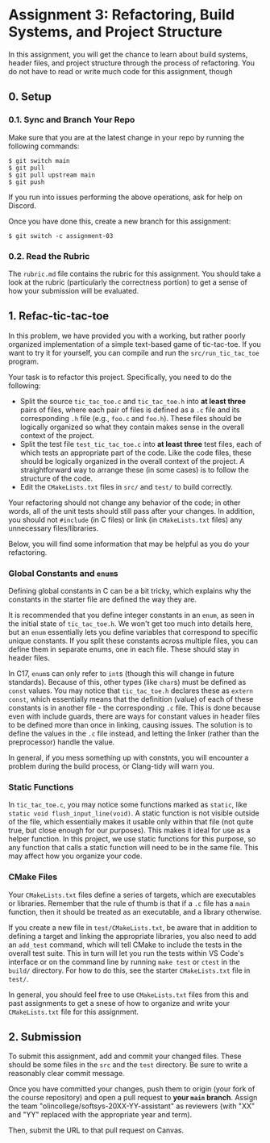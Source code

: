 # Assignment 3: Refactoring, Build Systems, and Project Structure

In this assignment, you will get the chance to learn about build systems, header
files, and project structure through the process of refactoring. You do not have
to read or write much code for this assignment, though

## 0. Setup

### 0.1. Sync and Branch Your Repo

Make sure that you are at the latest change in your repo by running the
following commands:

```
$ git switch main
$ git pull
$ git pull upstream main
$ git push
```

If you run into issues performing the above operations, ask for help on Discord.

Once you have done this, create a new branch for this assignment:

```
$ git switch -c assignment-03
```

### 0.2. Read the Rubric

The `rubric.md` file contains the rubric for this assignment. You should take a
look at the rubric (particularly the correctness portion) to get a sense of how
your submission will be evaluated.

## 1. Refac-tic-tac-toe

In this problem, we have provided you with a working, but rather poorly
organized implementation of a simple text-based game of tic-tac-toe. If you want
to try it for yourself, you can compile and run the `src/run_tic_tac_toe`
program.

Your task is to refactor this project. Specifically, you need to do the
following:

- Split the source `tic_tac_toe.c` and `tic_tac_toe.h` into **at least three**
  pairs of files, where each pair of files is defined as a `.c` file and its
  corresponding `.h` file (e.g., `foo.c` and `foo.h`). These files should be
  logically organized so what they contain makes sense in the overall context of
  the project.
- Split the test file `test_tic_tac_toe.c` into **at least three** test files,
  each of which tests an appropriate part of the code. Like the code files,
  these should be logically organized in the overall context of the project. A
  straightforward way to arrange these (in some cases) is to follow the
  structure of the code.
- Edit the `CMakeLists.txt` files in `src/` and `test/` to build correctly.

Your refactoring should not change any behavior of the code; in other words, all
of the unit tests should still pass after your changes. In addition, you should
not `#include` (in C files) or link (in `CMakeLists.txt` files) any unnecessary
files/libraries.

Below, you will find some information that may be helpful as you do your
refactoring.

### Global Constants and `enum`s

Defining global constants in C can be a bit tricky, which explains why the
constants in the starter file are defined the way they are.

It is recommended that you define integer constants in an `enum`, as seen in the
initial state of `tic_tac_toe.h`. We won't get too much into details here, but
an `enum` essentially lets you define variables that correspond to specific
unique constants. If you split these constants across multiple files, you can
define them in separate enums, one in each file. These should stay in header
files.

In C17, `enum`s can only refer to `int`s (though this will change in future
standards). Because of this, other types (like `char`s) must be defined as
`const` values. You may notice that `tic_tac_toe.h` declares these as
`extern const`, which essentially means that the definition (value) of each of
these constants is in another file - the corresponding `.c` file. This is done
because even with include guards, there are ways for constant values in header
files to be defined more than once in linking, causing issues. The solution is
to define the values in the `.c` file instead, and letting the linker (rather
than the preprocessor) handle the value.

In general, if you mess something up with constnts, you will encounter a problem
during the build process, or Clang-tidy will warn you.

### Static Functions

In `tic_tac_toe.c`, you may notice some functions marked as `static`, like
`static void flush_input_line(void)`. A static function is not visible outside
of the file, which essentially makes it usable only within that file (not quite
true, but close enough for our purposes). This makes it ideal for use as a
helper function. In this project, we use static functions for this purpose, so
any function that calls a static function will need to be in the same file. This
may affect how you organize your code.

### CMake Files

Your `CMakeLists.txt` files define a series of targets, which are executables or
libraries. Remember that the rule of thumb is that if a `.c` file has a `main`
function, then it should be treated as an executable, and a library otherwise.

If you create a new file in `test/CMakeLists.txt`, be aware that in addition to
defining a target and linking the appropriate libraries, you also need to add an
`add_test` command, which will tell CMake to include the tests in the overall
test suite. This in turn will let you run the tests within VS Code's interface
or on the command line by running `make test` or `ctest` in the `build/`
directory. For how to do this, see the starter `CMakeLists.txt` file in `test/`.

In general, you should feel free to use `CMakeLists.txt` files from this and
past assignments to get a snese of how to organize and write your
`CMakeLists.txt` file for this assignment.

## 2. Submission

To submit this assignment, add and commit your changed files. These should be
some files in the `src` and the `test` directory. Be sure to write a reasonably
clear commit message.

Once you have committed your changes, push them to origin (your fork of the
course repository) and open a pull request to **your `main` branch**. Assign the
team "olincollege/softsys-20XX-YY-assistant" as reviewers (with "XX" and "YY"
replaced with the appropriate year and term).

Then, submit the URL to that pull request on Canvas.
